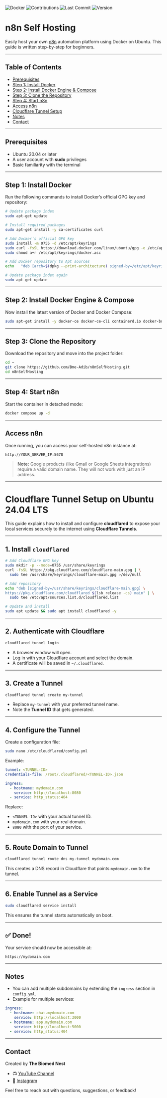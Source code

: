 ![Docker](https://img.shields.io/badge/docker-ready-blue) ![Contributions](https://img.shields.io/badge/contributions-welcome-orange) ![Last Commit](https://img.shields.io/github/last-commit/Bme-Adib/n8nSelfHosting) ![Version](https://img.shields.io/badge/version-2.0.0-green)

# n8n Self Hosting

Easily host your own [n8n](https://n8n.io/) automation platform using Docker on Ubuntu.
This guide is written step-by-step for beginners.

---

## Table of Contents

* [Prerequisites](#prerequisites)
* [Step 1: Install Docker](#step-1-install-docker)
* [Step 2: Install Docker Engine & Compose](#step-2-install-docker-engine--compose)
* [Step 3: Clone the Repository](#step-3-clone-the-repository)
* [Step 4: Start n8n](#step-4-start-n8n)
* [Access n8n](#access-n8n)
* [Cloudflare Tunnel Setup](#cloudflare-tunnel-setup-on-ubuntu-2404-lts)
* [Notes](#notes)
* [Contact](#contact)

---

## Prerequisites

* Ubuntu 20.04 or later
* A user account with **sudo** privileges
* Basic familiarity with the terminal

---

## Step 1: Install Docker

Run the following commands to install Docker’s official GPG key and repository:

```bash
# Update package index
sudo apt-get update

# Install required packages
sudo apt-get install -y ca-certificates curl

# Add Docker’s official GPG key
sudo install -m 0755 -d /etc/apt/keyrings
sudo curl -fsSL https://download.docker.com/linux/ubuntu/gpg -o /etc/apt/keyrings/docker.asc
sudo chmod a+r /etc/apt/keyrings/docker.asc

# Add Docker repository to Apt sources
echo   "deb [arch=$(dpkg --print-architecture) signed-by=/etc/apt/keyrings/docker.asc] https://download.docker.com/linux/ubuntu   $(. /etc/os-release && echo "${UBUNTU_CODENAME:-$VERSION_CODENAME}") stable" |   sudo tee /etc/apt/sources.list.d/docker.list > /dev/null

# Update package index again
sudo apt-get update
```

---

## Step 2: Install Docker Engine & Compose

Now install the latest version of Docker and Docker Compose:

```bash
sudo apt-get install -y docker-ce docker-ce-cli containerd.io docker-buildx-plugin docker-compose-plugin
```

---

## Step 3: Clone the Repository

Download the repository and move into the project folder:

```bash
cd ~
git clone https://github.com/Bme-Adib/n8nSelfHosting.git
cd n8nSelfHosting
```

---

## Step 4: Start n8n

Start the container in detached mode:

```bash
docker compose up -d
```

---

## Access n8n

Once running, you can access your self-hosted n8n instance at:

```
http://YOUR_SERVER_IP:5678
```

> **Note:** Google products (like Gmail or Google Sheets integrations) require a valid domain name. They will not work with just an IP address.

---

# Cloudflare Tunnel Setup on Ubuntu 24.04 LTS

This guide explains how to install and configure **cloudflared** to expose your local services securely to the internet using **Cloudflare Tunnels**.

---

## 1. Install `cloudflared`

```bash
# Add Cloudflare GPG key
sudo mkdir -p --mode=0755 /usr/share/keyrings
curl -fsSL https://pkg.cloudflare.com/cloudflare-main.gpg | \
  sudo tee /usr/share/keyrings/cloudflare-main.gpg >/dev/null

# Add repository
echo "deb [signed-by=/usr/share/keyrings/cloudflare-main.gpg] \
https://pkg.cloudflare.com/cloudflared $(lsb_release -cs) main" | \
  sudo tee /etc/apt/sources.list.d/cloudflared.list

# Update and install
sudo apt update && sudo apt install cloudflared -y
```

---

## 2. Authenticate with Cloudflare

```bash
cloudflared tunnel login
```

* A browser window will open.
* Log in with your Cloudflare account and select the domain.
* A certificate will be saved in `~/.cloudflared`.

---

## 3. Create a Tunnel

```bash
cloudflared tunnel create my-tunnel
```

* Replace `my-tunnel` with your preferred tunnel name.
* Note the **Tunnel ID** that gets generated.

---

## 4. Configure the Tunnel

Create a configuration file:

```bash
sudo nano /etc/cloudflared/config.yml
```

Example:

```yaml
tunnel: <TUNNEL-ID>
credentials-file: /root/.cloudflared/<TUNNEL-ID>.json

ingress:
  - hostname: mydomain.com
    service: http://localhost:8080
  - service: http_status:404
```

Replace:

* `<TUNNEL-ID>` with your actual tunnel ID.
* `mydomain.com` with your real domain.
* `8080` with the port of your service.

---

## 5. Route Domain to Tunnel

```bash
cloudflared tunnel route dns my-tunnel mydomain.com
```

This creates a DNS record in Cloudflare that points `mydomain.com` to the tunnel.

---


## 6. Enable Tunnel as a Service

```bash
sudo cloudflared service install
```

This ensures the tunnel starts automatically on boot.

---

## ✅ Done!

Your service should now be accessible at:

```
https://mydomain.com
```

---

## Notes

* You can add multiple subdomains by extending the `ingress` section in `config.yml`.
* Example for multiple services:

```yaml
ingress:
  - hostname: chat.mydomain.com
    service: http://localhost:3000
  - hostname: app.mydomain.com
    service: http://localhost:5000
  - service: http_status:404
```

---

## Contact

Created by **The Biomed Nest**

* 📺 [YouTube Channel](https://www.youtube.com/@TheBiomedNest)
* 📸 [Instagram](https://www.instagram.com/thebiomednest)

Feel free to reach out with questions, suggestions, or feedback!
